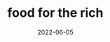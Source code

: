 ---
title: "food for the rich"
date: 2022-06-05
related:
  - they want crime to exist
tags:
  - fragment
  - you
---